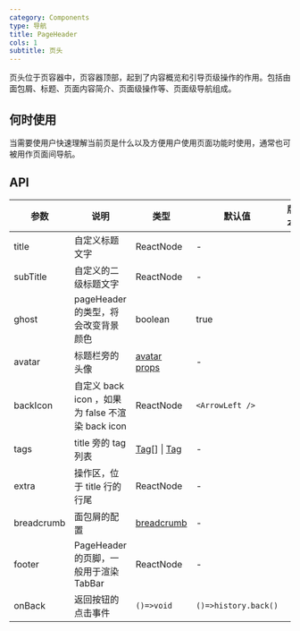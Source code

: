 ```yaml
---
category: Components
type: 导航
title: PageHeader
cols: 1
subtitle: 页头
---
```


页头位于页容器中，页容器顶部，起到了内容概览和引导页级操作的作用。包括由面包屑、标题、页面内容简介、页面级操作等、页面级导航组成。

## 何时使用

当需要使用户快速理解当前页是什么以及方便用户使用页面功能时使用，通常也可被用作页面间导航。

## API

| 参数 | 说明 | 类型 | 默认值 | 版本 |
| --- | --- | --- | --- | --- |
| title | 自定义标题文字 | ReactNode | - |  |
| subTitle | 自定义的二级标题文字 | ReactNode | - |  |
| ghost | pageHeader 的类型，将会改变背景颜色 | boolean | true |  |
| avatar | 标题栏旁的头像 | [avatar props](/components/avatar/) | - |  |
| backIcon | 自定义 back icon ，如果为 false 不渲染 back icon | ReactNode | `<ArrowLeft />` |  |
| tags | title 旁的 tag 列表 | [Tag](https://ant.design/components/tag-cn/)[] \| [Tag](https://ant.design/components/tag-cn/) | - |  |
| extra | 操作区，位于 title 行的行尾 | ReactNode | - |  |
| breadcrumb | 面包屑的配置 | [breadcrumb](https://ant.design/components/breadcrumb-cn/) | - |  |
| footer | PageHeader 的页脚，一般用于渲染 TabBar | ReactNode | - |  |
| onBack | 返回按钮的点击事件 | `()=>void` | `()=>history.back()` |  |
